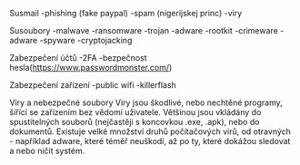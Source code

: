 Susmail
        -phishing (fake paypal)
        -spam (nigerijskej princ)
        -viry
        
Susoubory
    -malwave
    -ransomware
    -trojan
    -adware
    -rootkit
    -crimeware
        -adware
        -spyware
    -cryptojacking

Zabezpečení účtů
    -2FA
    -bezpečnost hesla(https://www.passwordmonster.com/)

Zabezpečení zařízení
    -public wifi
    -killerflash

Viry a nebezpečné soubory
    Viry jsou škodlivé, nebo nechtěné programy, šířící se zařízením bez vědomí uživatele. Většinou jsou vkládány do spustitelných souborů (nejčastěji s koncovkou .exe, .apk), nebo do dokumentů. 
    Existuje velké množství druhů počítačových virů, od otravných - například adware, které téměř neuškodí, až po ty, které dokážou sledovat a nebo ničit systém. 
